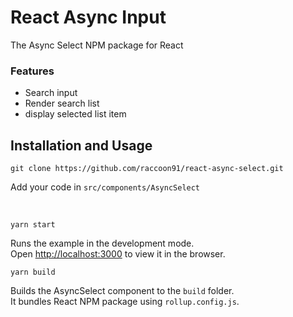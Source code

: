 # React Async Input

The Async Select NPM package for React

### Features

- Search input
- Render search list
- display selected list item

## Installation and Usage

```
git clone https://github.com/raccoon91/react-async-select.git
```

Add your code in `src/components/AsyncSelect`

<br/>

```
yarn start
```

Runs the example in the development mode.<br />
Open [http://localhost:3000](http://localhost:3000) to view it in the browser.

```
yarn build
```

Builds the AsyncSelect component to the `build` folder.<br />
It bundles React NPM package using `rollup.config.js`.
